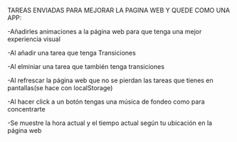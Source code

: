 TAREAS ENVIADAS PARA MEJORAR LA PAGINA WEB Y QUEDE COMO UNA APP:

-Añadirles animaciones a la página web para que tenga una mejor experiencia visual

-Al añadir una tarea que tenga Transiciones

-Al elminiar una tarea que también tenga transiciones

-Al refrescar la página web que no se pierdan las tareas que tienes en pantallas(se hace con localStorage)

-Al hacer click a un botón tengas una música de fondeo como para concentrarte

-Se muestre la hora actual y el tiempo actual según tu ubicación en la página web
